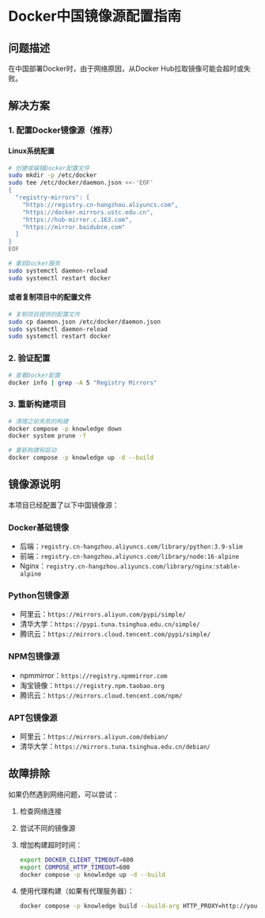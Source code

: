 # Docker中国镜像源配置指南

## 问题描述
在中国部署Docker时，由于网络原因，从Docker Hub拉取镜像可能会超时或失败。

## 解决方案

### 1. 配置Docker镜像源（推荐）

#### Linux系统配置
```bash
# 创建或编辑Docker配置文件
sudo mkdir -p /etc/docker
sudo tee /etc/docker/daemon.json <<-'EOF'
{
  "registry-mirrors": [
    "https://registry.cn-hangzhou.aliyuncs.com",
    "https://docker.mirrors.ustc.edu.cn",
    "https://hub-mirror.c.163.com",
    "https://mirror.baidubce.com"
  ]
}
EOF

# 重启Docker服务
sudo systemctl daemon-reload
sudo systemctl restart docker
```

#### 或者复制项目中的配置文件
```bash
# 复制项目提供的配置文件
sudo cp daemon.json /etc/docker/daemon.json
sudo systemctl daemon-reload
sudo systemctl restart docker
```

### 2. 验证配置
```bash
# 查看Docker配置
docker info | grep -A 5 "Registry Mirrors"
```

### 3. 重新构建项目
```bash
# 清理之前失败的构建
docker compose -p knowledge down
docker system prune -f

# 重新构建和启动
docker compose -p knowledge up -d --build
```

## 镜像源说明

本项目已经配置了以下中国镜像源：

### Docker基础镜像
- 后端：`registry.cn-hangzhou.aliyuncs.com/library/python:3.9-slim`
- 前端：`registry.cn-hangzhou.aliyuncs.com/library/node:16-alpine`
- Nginx：`registry.cn-hangzhou.aliyuncs.com/library/nginx:stable-alpine`

### Python包镜像源
- 阿里云：`https://mirrors.aliyun.com/pypi/simple/`
- 清华大学：`https://pypi.tuna.tsinghua.edu.cn/simple/`
- 腾讯云：`https://mirrors.cloud.tencent.com/pypi/simple/`

### NPM包镜像源
- npmmirror：`https://registry.npmmirror.com`
- 淘宝镜像：`https://registry.npm.taobao.org`
- 腾讯云：`https://mirrors.cloud.tencent.com/npm/`

### APT包镜像源
- 阿里云：`https://mirrors.aliyun.com/debian/`
- 清华大学：`https://mirrors.tuna.tsinghua.edu.cn/debian/`

## 故障排除

如果仍然遇到网络问题，可以尝试：

1. 检查网络连接
2. 尝试不同的镜像源
3. 增加构建超时时间：
   ```bash
   export DOCKER_CLIENT_TIMEOUT=600
   export COMPOSE_HTTP_TIMEOUT=600
   docker compose -p knowledge up -d --build
   ```

4. 使用代理构建（如果有代理服务器）：
   ```bash
   docker compose -p knowledge build --build-arg HTTP_PROXY=http://your-proxy:port --build-arg HTTPS_PROXY=http://your-proxy:port
   ```
